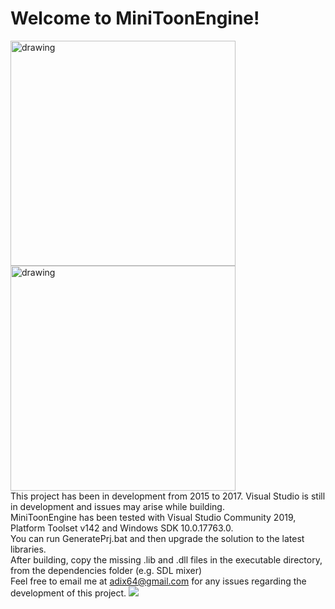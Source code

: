 # Welcome to **MiniToonEngine**!

<img src="https://github.com/adix64/MiniToonEngine/blob/master/assets/screenshot1.png" alt="drawing" width="360"/> <img src="https://github.com/adix64/MiniToonEngine/blob/master/assets/screenshot2.png" alt="drawing" width="360"/>
<br/>
This project has been in development from 2015 to 2017. Visual Studio is still in development and issues may arise while building.<br/>
MiniToonEngine has been tested with Visual Studio Community 2019, Platform Toolset v142 and Windows SDK 10.0.17763.0. <br/>
You can run GeneratePrj.bat and then upgrade the solution to the latest libraries.<br/>
After building, copy the missing .lib and .dll files in the executable directory, from the dependencies folder (e.g. SDL mixer)<br/>
Feel free to email me at adix64@gmail.com for any issues regarding the development of this project.
![](https://gifs.com/gif/jZmww4)
